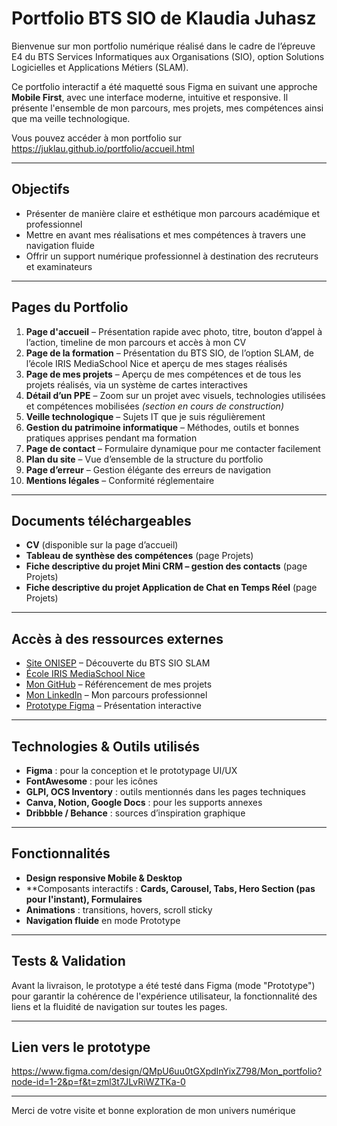 # Portfolio BTS SIO de Klaudia Juhasz 

Bienvenue sur mon portfolio numérique réalisé dans le cadre de l’épreuve E4 du BTS Services Informatiques aux Organisations (SIO), option Solutions Logicielles et Applications Métiers (SLAM).

Ce portfolio interactif a été maquetté sous Figma en suivant une approche **Mobile First**, avec une interface moderne, intuitive et responsive. Il présente l'ensemble de mon parcours, mes projets, mes compétences ainsi que ma veille technologique.

Vous pouvez accéder à mon portfolio sur https://juklau.github.io/portfolio/accueil.html 

---

## Objectifs

- Présenter de manière claire et esthétique mon parcours académique et professionnel
- Mettre en avant mes réalisations et mes compétences à travers une navigation fluide
- Offrir un support numérique professionnel à destination des recruteurs et examinateurs

---

## Pages du Portfolio

1. **Page d'accueil** – Présentation rapide avec photo, titre, bouton d’appel à l’action, timeline de mon parcours et accès à mon CV
2. **Page de la formation** – Présentation du BTS SIO, de l’option SLAM, de l’école IRIS MediaSchool Nice et aperçu de mes stages réalisés
3. **Page de mes projets** – Aperçu de mes compétences et de tous les projets réalisés, via un système de cartes interactives
4. **Détail d’un PPE** – Zoom sur un projet avec visuels, technologies utilisées et compétences mobilisées *(section en cours de construction)*
5. **Veille technologique** – Sujets IT que je suis régulièrement
6. **Gestion du patrimoine informatique** – Méthodes, outils et bonnes pratiques apprises pendant ma formation
7. **Page de contact** – Formulaire dynamique pour me contacter facilement
8. **Plan du site** – Vue d’ensemble de la structure du portfolio
9. **Page d’erreur** – Gestion élégante des erreurs de navigation
10. **Mentions légales** – Conformité réglementaire

---

## Documents téléchargeables

- **CV** (disponible sur la page d’accueil)
- **Tableau de synthèse des compétences** (page Projets)
- **Fiche descriptive du projet Mini CRM – gestion des contacts** (page Projets)
- **Fiche descriptive du projet Application de Chat en Temps Réel** (page Projets)

---

## Accès à des ressources externes

- [Site ONISEP](https://www.onisep.fr) – Découverte du BTS SIO SLAM
- [École IRIS MediaSchool Nice](https://ecoleiris.fr/nice/ecole)
- [Mon GitHub](https://github.com/juklau)  – Référencement de mes projets
- [Mon LinkedIn](https://www.linkedin.com/in/klaudia-juhasz-a165002bb/) – Mon parcours professionnel
- [Prototype Figma](https://www.figma.com/design/QMpU6uu0tGXpdInYixZ798/Mon_portfolio?node-id=1-2&p=f&t=4kfGd9vv8Z0PAOW0-0) – Présentation interactive

---

## Technologies & Outils utilisés

- **Figma** : pour la conception et le prototypage UI/UX
- **FontAwesome** : pour les icônes
- **GLPI, OCS Inventory** : outils mentionnés dans les pages techniques
- **Canva, Notion, Google Docs** : pour les supports annexes
- **Dribbble / Behance** : sources d’inspiration graphique

---

## Fonctionnalités

- **Design responsive Mobile & Desktop**
- **Composants interactifs : **Cards, Carousel, Tabs, Hero Section (pas pour l'instant), Formulaires**
- **Animations** : transitions, hovers, scroll sticky
- **Navigation fluide** en mode Prototype

---

##  Tests & Validation

Avant la livraison, le prototype a été testé dans Figma (mode "Prototype") pour garantir la cohérence de l'expérience utilisateur, 
la fonctionnalité des liens et la fluidité de navigation sur toutes les pages. 

---

## Lien vers le prototype

https://www.figma.com/design/QMpU6uu0tGXpdInYixZ798/Mon_portfolio?node-id=1-2&p=f&t=zml3t7JLvRiWZTKa-0


---

Merci de votre visite et bonne exploration de mon univers numérique 
